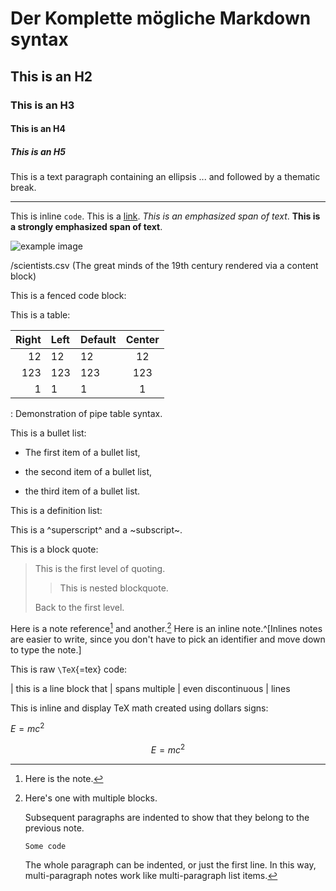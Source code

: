 # Der Komplette mögliche Markdown syntax

## This is an H2

### This is an H3

#### This is an H4

##### This is an H5

This is a text paragraph containing an ellipsis ... and followed by a thematic break.

***

This is inline `code`. This is a [link](http://google.cz "Google").  _This is an *emphasized* span of text_. __This is a **strongly emphasized** span of text__.

  ![example image](example-image.png "An example image from Martin Scharrer's mwe package")

  /scientists.csv (The great minds of the 19th century rendered via a content block)

This is a fenced code block:


This is a table:

| Right | Left | Default | Center |
|------:|:-----|---------|:------:|
|    12 | 12   | 12      |   12   |
|   123 | 123  | 123     |   123  |
|     1 | 1    | 1       |    1   |

  : Demonstration of pipe table syntax.

This is a bullet list:

* The first item of a bullet list,

* the second item of a bullet list,

* the third item of a bullet list.

This is a definition list:


This is a ^superscript^ and a ~subscript~.

This is a block quote:

> This is the first level of quoting.
>
> > This is nested blockquote.
>
> Back to the first level.

Here is a note reference[^1] and another.[^longnote]
Here is an inline note.^[Inlines notes are easier to
write, since you don't have to pick an identifier and
move down to type the note.]

[^1]: Here is the note.

[^longnote]: Here's one with multiple blocks.

    Subsequent paragraphs are indented to show that they
belong to the previous note.

        Some code

    The whole paragraph can be indented, or just the first
    line.  In this way, multi-paragraph notes work like
    multi-paragraph list items.

This is raw `\TeX`{=tex} code:


| this is a line block that
| spans multiple
| even
  discontinuous
| lines

This is inline and display TeX math created using dollars signs:

$E=mc^2$

$$E=mc^2$$

